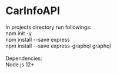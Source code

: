 # CarInfoAPI
In projects directory run followings:<br>
npm init -y<br>
npm install --save express<br>
npm install --save express-graphql graphql<br><br>
Dependencies:<br>
Node.js 12+<br>
